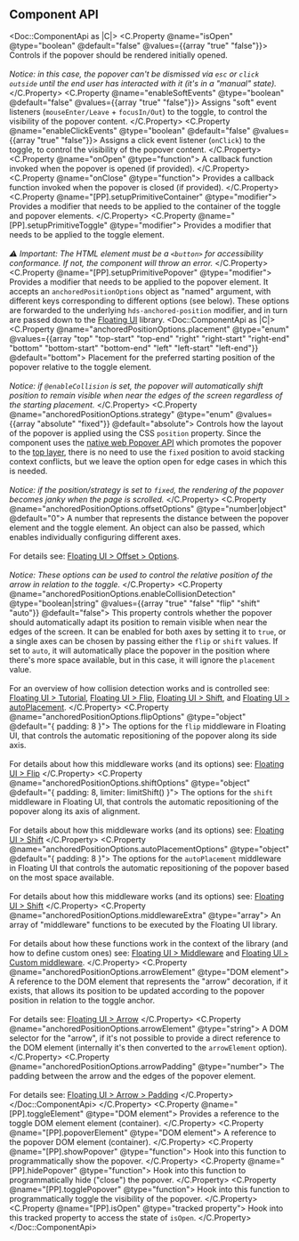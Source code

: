 ## Component API

<Doc::ComponentApi as |C|>
  <C.Property @name="isOpen" @type="boolean" @default="false" @values={{array "true" "false"}}>
    Controls if the popover should be rendered initially opened.
    <br />
    <br />
    _Notice: in this case, the popover can't be dismissed via `esc` or `click outside` until the end user has interacted with it (it's in a "manual" state)._
  </C.Property>
  <C.Property @name="enableSoftEvents" @type="boolean" @default="false" @values={{array "true" "false"}}>
    Assigns "soft" event listeners (`mouseEnter/Leave` + `focusIn/Out`) to the toggle, to control the visibility of the popover content.
  </C.Property>
  <C.Property @name="enableClickEvents" @type="boolean" @default="false" @values={{array "true" "false"}}>
    Assigns a click event listener (`onClick`) to the toggle, to control the visibility of the popover content.
  </C.Property>
  <C.Property @name="onOpen" @type="function">
    A callback function invoked when the popover is opened (if provided).
  </C.Property>
  <C.Property @name="onClose" @type="function">
    Provides a callback function invoked when the popover is closed (if provided).
  </C.Property>
  <C.Property @name="[PP].setupPrimitiveContainer" @type="modifier">
    Provides a modifier that needs to be applied to the container of the toggle and popover elements.
  </C.Property>
  <C.Property @name="[PP].setupPrimitiveToggle" @type="modifier">
    Provides a modifier that needs to be applied to the toggle element.
    <br />
    <br />
    _⚠️ Important: The HTML element must be a `<button>` for accessibility conformance. If not, the component will throw an error._
  </C.Property>
  <C.Property @name="[PP].setupPrimitivePopover" @type="modifier">
    Provides a modifier that needs to be applied to the popover element. It accepts an `anchoredPositionOptions` object as "named" argument, with different keys corresponding to different options (see below). These options are forwarded to the underlying `hds-anchored-position` modifier, and in turn are passed down to the [Floating UI](https://floating-ui.com) library.
    <Doc::ComponentApi as |C|>
      <C.Property @name="anchoredPositionOptions.placement" @type="enum" @values={{array "top" "top-start" "top-end" "right" "right-start" "right-end" "bottom" "bottom-start" "bottom-end" "left" "left-start" "left-end"}} @default="bottom">
        Placement for the preferred starting position of the popover relative to the toggle element.
        <br />
        <br />
        _Notice: if `@enableCollision` is set, the popover will automatically shift position to remain visible when near the edges of the screen regardless of the starting placement._
      </C.Property>
      <C.Property @name="anchoredPositionOptions.strategy" @type="enum" @values={{array "absolute" "fixed"}} @default="absolute">
        Controls how the layout of the popover is applied using the CSS `position` property. Since the component uses the [native web Popover API](https://developer.mozilla.org/en-US/docs/Web/API/Popover_API) which promotes the popover to the [top layer](https://developer.mozilla.org/en-US/docs/Glossary/Top_layer), there is no need to use the `fixed` position to avoid stacking context conflicts, but we leave the option open for edge cases in which this is needed.
        <br />
        <br />
        _Notice: if the position/strategy is set to `fixed`, the rendering of the popover becomes janky when the page is scrolled._
      </C.Property>
      <C.Property @name="anchoredPositionOptions.offsetOptions" @type="number|object" @default="0">
        A number that represents the distance between the popover element and the toggle element. An object can also be passed, which enables individually configuring different axes.
        <br />
        <br />
        For details see: [Floating UI > Offset > Options](https://floating-ui.com/docs/offset#options).
        <br />
        <br />
        _Notice: These options can be used to control the relative position of the arrow in relation to the toggle._
      </C.Property>
      <C.Property @name="anchoredPositionOptions.enableCollisionDetection" @type="boolean|string" @values={{array "true" "false" "flip" "shift" "auto"}} @default="false">
        This property controls whether the popover should automatically adapt its position to remain visible when near the edges of the screen. It can be enabled for both axes by setting it to `true`, or a single axes can be chosen by passing either the `flip` or `shift` values. If set to `auto`, it will automatically place the popover in the position where there's more space available, but in this case, it will ignore the `placement` value.
        <br />
        <br />
        For an overview of how collision detection works and is controlled see: [Floating UI > Tutorial](https://floating-ui.com/docs/tutorial), [Floating UI > Flip](https://floating-ui.com/docs/flip), [Floating UI > Shift](https://floating-ui.com/docs/shift), and [Floating UI > autoPlacement](https://floating-ui.com/docs/autoPlacement).
      </C.Property>
      <C.Property @name="anchoredPositionOptions.flipOptions" @type="object" @default="{ padding: 8 }">
        The options for the `flip` middleware in Floating UI, that controls the automatic repositioning of the popover along its side axis.
        <br />
        <br />
        For details about how this middleware works (and its options) see: [Floating UI > Flip](https://floating-ui.com/docs/flip)
      </C.Property>
      <C.Property @name="anchoredPositionOptions.shiftOptions" @type="object" @default="{ padding: 8, limiter: limitShift() }">
        The options for the `shift` middleware in Floating UI, that controls the automatic repositioning of the popover along its axis of alignment.
        <br />
        <br />
        For details about how this middleware works (and its options) see: [Floating UI > Shift](https://floating-ui.com/docs/shift)
      </C.Property>
      <C.Property @name="anchoredPositionOptions.autoPlacementOptions" @type="object" @default="{ padding: 8 }">
        The options for the `autoPlacement` middleware in Floating UI that controls the automatic repositioning of the popover based on the most space available.
        <br />
        <br />
        For details about how this middleware works (and its options) see: [Floating UI > Shift](https://floating-ui.com/docs/autoPlacement)
      </C.Property>
      <C.Property @name="anchoredPositionOptions.middlewareExtra" @type="array">
        An array of "middleware" functions to be executed by the Floating UI library.
        <br />
        <br />
        For details about how these functions work in the context of the library (and how to define custom ones) see: [Floating UI > Middleware](https://floating-ui.com/docs/middleware) and [Floating UI > Custom middleware](https://floating-ui.com/docs/computePosition#custom).
      </C.Property>
      <C.Property @name="anchoredPositionOptions.arrowElement" @type="DOM element">
        A reference to the DOM element that represents the "arrow" decoration, if it exists, that allows its position to be updated according to the popover position in relation to the toggle anchor.
        <br />
        <br />
        For details see: [Floating UI > Arrow](https://floating-ui.com/docs/arrow)
      </C.Property>
      <C.Property @name="anchoredPositionOptions.arrowElement" @type="string">
        A DOM selector for the "arrow", if it's not possible to provide a direct reference to the DOM element (internally it's then converted to the `arrowElement` option).
      </C.Property>
      <C.Property @name="anchoredPositionOptions.arrowPadding" @type="number">
        The padding between the arrow and the edges of the popover element.
        <br />
        <br />
        For details see: [Floating UI > Arrow > Padding](https://floating-ui.com/docs/arrow#padding)
      </C.Property>
    </Doc::ComponentApi>
  </C.Property>
  <C.Property @name="[PP].toggleElement" @type="DOM element">
    Provides a reference to the toggle DOM element element (container).
  </C.Property>
  <C.Property @name="[PP].popoverElement" @type="DOM element">
    A reference to the popover DOM element (container).
  </C.Property>
  <C.Property @name="[PP].showPopover" @type="function">
    Hook into this function to programmatically show the popover.
  </C.Property>
  <C.Property @name="[PP].hidePopover" @type="function">
    Hook into this function to programmatically hide ("close") the popover.
  </C.Property>
  <C.Property @name="[PP].togglePopover" @type="function">
    Hook into this function to programmatically toggle the visibility of the popover.
  </C.Property>
  <C.Property @name="[PP].isOpen" @type="tracked property">
    Hook into this tracked property to access the state of `isOpen`.
  </C.Property>
</Doc::ComponentApi>
